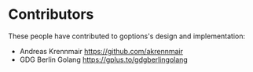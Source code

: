 Contributors
============

These people have contributed to goptions's design and implementation:

  * Andreas Krennmair <https://github.com/akrennmair>
  * GDG Berlin Golang <https://gplus.to/gdgberlingolang>

